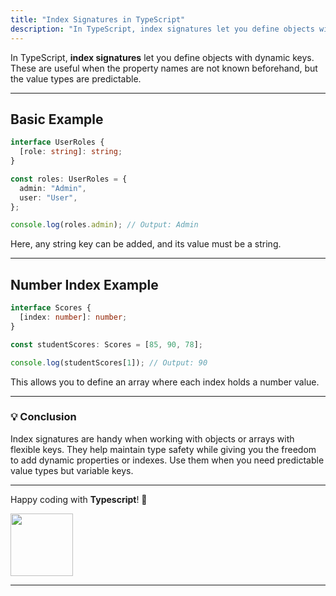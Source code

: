 ```yaml
---
title: "Index Signatures in TypeScript"
description: "In TypeScript, index signatures let you define objects with dynamic keys. These are useful when the property names are not known befor ehand, but the value types are predictable."
---
```


In TypeScript, **index signatures** let you define objects with dynamic keys. These are useful when the property names are not known beforehand, but the value types are predictable.

---

## Basic Example

```typescript
interface UserRoles {
  [role: string]: string;
}

const roles: UserRoles = {
  admin: "Admin",
  user: "User",
};

console.log(roles.admin); // Output: Admin
```

Here, any string key can be added, and its value must be a string.

---

## Number Index Example

```typescript
interface Scores {
  [index: number]: number;
}

const studentScores: Scores = [85, 90, 78];

console.log(studentScores[1]); // Output: 90
```

This allows you to define an array where each index holds a number value.

---

### 💡 **Conclusion**
Index signatures are handy when working with objects or arrays with flexible keys. They help maintain type safety while giving you the freedom to add dynamic properties or indexes. Use them when you need predictable value types but variable keys.

---


Happy coding with **Typescript**! 🎉

<img src='https://gifdb.com/images/thumbnail/big-smile-laughing-emoji-bjd9pbiv2ulndat9.webp'  width="100px"/>

---
